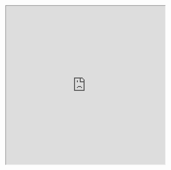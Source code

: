 <iframe src="https://programiz.pro" title="programiz pro website" height="500" width="500" ></iframe>

